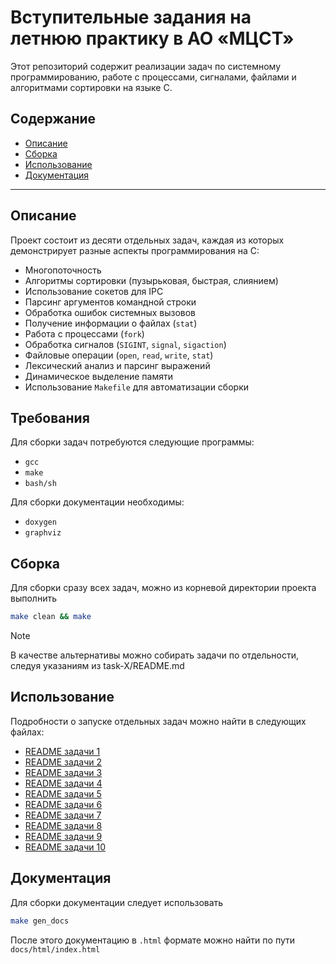 # Вступительные задания на летнюю практику в АО «МЦСТ»

Этот репозиторий содержит реализации задач по системному программированию, работе с процессами, сигналами, файлами и алгоритмами сортировки на языке C.

## Содержание

- [Описание](#описание)
- [Сборка](#сборка)
- [Использование](#использование)
- [Документация](#документация)

---

## Описание

Проект состоит из десяти отдельных задач, каждая из которых демонстрирует разные аспекты программирования на C:

- Многопоточность
- Алгоритмы сортировки (пузырьковая, быстрая, слиянием)
- Использование сокетов для IPC
- Парсинг аргументов командной строки
- Обработка ошибок системных вызовов
- Получение информации о файлах (`stat`)
- Работа с процессами (`fork`)
- Обработка сигналов (`SIGINT`, `signal`, `sigaction`)
- Файловые операции (`open`, `read`, `write`, `stat`)
- Лексический анализ и парсинг выражений
- Динамическое выделение памяти
- Использование `Makefile` для автоматизации сборки

## Требования

Для сборки задач потребуются следующие программы:
 - `gcc`
 - `make`
 - `bash/sh`

Для сборки документации необходимы:
 - `doxygen`
 - `graphviz`

## Сборка

Для сборки сразу всех задач, можно из корневой директории проекта выполнить
```bash
make clean && make
```
> [!NOTE]
> В качестве альтернативы можно собирать задачи по отдельности, следуя указаниям из task-X/README.md

## Использование

Подробности о запуске отдельных задач можно найти в следующих файлах:
 - [README задачи 1](task-1/README.md)
 - [README задачи 2](task-2/README.md)
 - [README задачи 3](task-3/README.md)
 - [README задачи 4](task-4/README.md)
 - [README задачи 5](task-5/README.md)
 - [README задачи 6](task-6/README.md)
 - [README задачи 7](task-7/README.md)
 - [README задачи 8](task-8/README.md)
 - [README задачи 9](task-9/README.md)
 - [README задачи 10](task-10/README.md)

## Документация

Для сборки документации следует использовать
```bash
make gen_docs
```

После этого документацию в `.html` формате можно найти по пути `docs/html/index.html`

